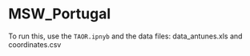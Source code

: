 # MSW_Portugal

To run this, use the `TAOR.ipnyb` and the data files: data_antunes.xls and coordinates.csv
